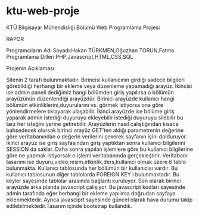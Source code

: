 # ktu-web-proje


KTÜ Bilgisayar Mühendisliği Bölümü
Web Programlama Projesi 


RAPOR


Programcıların Adı Soyadı:Hakan TÜRKMEN,Oğuzhan TORUN,Fatma
Programlama Dilleri:PHP,Javascript,HTML,CSS,SQL

Projenin Açıklaması:

Sitenin 2 tarafı bulunmaktadır. Birincisi kullanıcının girdiği sadece bilgileri görebildiği herhangi bir ekleme veya düzenleme yapamadığı arayüz. İkincisi ise admin paneli dediğimiz hangi bölümden giriş yapılırsa o bölümün arayüzünün düzenlendiği arayüzdür. Birinici arayüzde kullanıcı hangi bölümün etkinliklerini,duyurularını vs. görmek istiyorsa ona göre yönlendirmelere tıklayarak ulaşabilir. İkinci arayüzde ise bölüme giriş yaparak admin istediği duyuruyu ekleyebilir istediği duyuruyu silebilir bu tarz her isteğini yerine getirebilir. Arayüzlerin nasıl çalıştığından kısaca bahsedecek olursak birinci arayüz GET’ten aldığı parametrenin değerine göre veritabanından o değerin verilerini çekerek sayfanın içini dolduruyor. İkinci arayüz ise giriş sayfasından giriş yaptıktan sonra kullanıcı bilgilerini SESSION da saklar. Daha sonra yapılan işlemlere göre bu kullanıcı bilgilerine göre ne yapmak istiyorsak o işlemi veritabanında gerçekleştirir. Veritabanı tasarımı ise duyuru,video,resim,etkinlik,ders,kullanici olmak üzere 6 tablo bulunmakta. Kullanıcı tablosunda her bölümün bir kullanıcısı vardır. Bu kullanıcı tablosunun diğer tablolarda FOREIGN KEY i bulunmaktadır. Bu keyler sayesinde tablolar arasında bağlantı kuruluyor. 
Son olarak birinci arayüzde arka planda javascript çalışıyor. Bu javascript kodları sayesinde admin tarafında eğer herhangi bir ekleme yapılırsa doğrudan sayfaya eklenmektedir. Ayrıca javasciprt sayesinde güncel olarak hava durumu takip edilebilmektedir.Tasarım içinde bootstrap kullandık.
